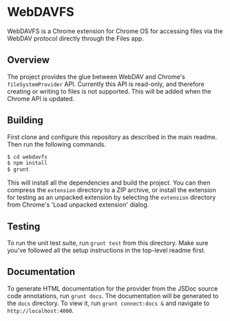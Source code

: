 # WebDAVFS

WebDAVFS is a Chrome extension for Chrome OS for accessing files via the WebDAV protocol directly through the Files app.

## Overview

The project provides the glue between WebDAV and Chrome's `fileSystemProvider` API. Currently this API is read-only, and therefore creating or writing to files is not supported. This will be added when the Chrome API is updated.

## Building

First clone and configure this repository as described in the main readme. Then run the following commands.

```bash
$ cd webdavfs
$ npm install
$ grunt
```

This will install all the dependencies and build the project. You can then compress the `extension` directory to a ZIP archive, or install the extension for testing as an unpacked extension by selecting the `extension` directory from Chrome's 'Load unpacked extension' dialog.

## Testing

To run the unit test suite, run `grunt test` from this directory. Make sure you've followed all the setup instructions in the top-level readme first.

## Documentation

To generate HTML documentation for the provider from the JSDoc source code annotations, run `grunt docs`. The documentation will be generated to the `docs` directory. To view it, run `grunt connect:docs &` and navigate to `http://localhost:4000`.

